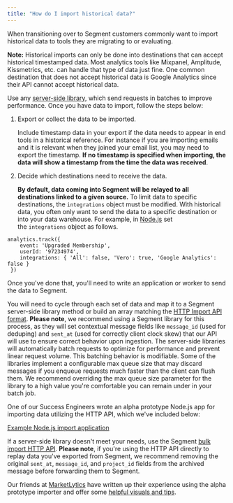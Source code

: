 ```yaml
---
title: "How do I import historical data?"
---
```


When transitioning over to Segment customers commonly want to import historical data to tools they are migrating to or evaluating.

**Note:** Historical imports can only be done into destinations that can accept historical timestamped data. Most analytics tools like Mixpanel, Amplitude, Kissmetrics, etc. can handle that type of data just fine. One common destination that does not accept historical data is Google Analytics since their API cannot accept historical data.

Use any [server-side library](https://segment.com/docs/sources/#server), which send requests in batches to improve performance. Once you have data to import, follow the steps below:

1.  Export or collect the data to be imported.

    Include timestamp data in your export if the data needs to appear in end tools in a historical reference. For instance if you are importing emails and it is relevant when they joined your email list, you may need to export the timestamp. **If no timestamp is specified when importing, the data will show a timestamp from the time the data was received**.

2.  Decide which destinations need to receive the data.

    **By default, data coming into Segment will be relayed to all destinations linked to a given source.** To limit data to specific destinations, the `integrations` object must be modified. With historical data, you often only want to send the data to a specific destination or into your data warehouse. For example, in [Node.js](https://segment.com/docs/libraries/node/#integrations) set the `integrations` object as follows.


```
analytics.track({
    event: 'Upgraded Membership',
    userId: '97234974',
    integrations: { 'All': false, 'Vero': true, 'Google Analytics': false }
 })
```

Once you've done that, you'll need to write an application or worker to send the data to Segment.

You will need to cycle through each set of data and map it to a Segment server-side library method or build an array matching the [HTTP Import API format](https://segment.com/docs/sources/server/http/#import). **Please note**, we recommend using a Segment library for this process, as they will set contextual message fields like `message_id` (used for deduping) and `sent_at` (used for correctly client clock skew) that our API will use to ensure correct behavior upon ingestion. The server-side libraries will automatically batch requests to optimize for performance and prevent linear request volume. This batching behavior is modifiable. Some of the libraries implement a configurable max queue size that may discard messages if you enqueue requests much faster than the client can flush them. We recommend overriding the max queue size parameter for the library to a high value you're comfortable you can remain under in your batch job.

One of our Success Engineers wrote an alpha prototype Node.js app for importing data utilizing the HTTP API, which we've included below:

[Example Node.js import application](https://github.com/lambtron/segment-import)

If a server-side library doesn't meet your needs, use the Segment [bulk import HTTP API](https://segment.com/docs/sources/server/http/#import). **Please note**, if you're using the HTTP API directly to replay data you've exported from Segment, we recommend removing the original `sent_at`, `message_id`, and `project_id` fields from the archived message before forwarding them to Segment.

Our friends at [MarketLytics](http://marketlytics.com/) have written up their experience using the alpha prototype importer and offer some [helpful visuals and tips](http://marketlytics.com/blog/import-historic-data-to-segment).
